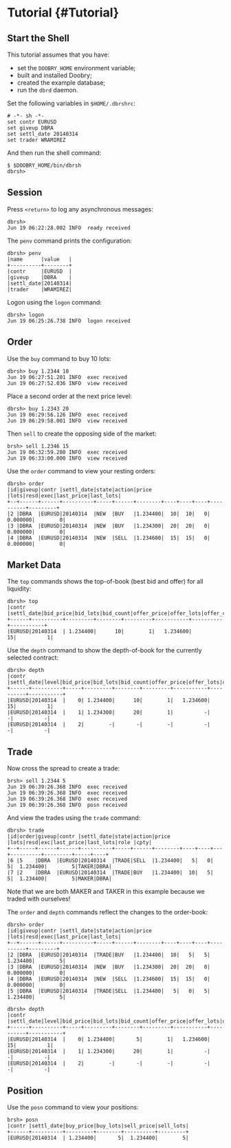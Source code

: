 Tutorial {#Tutorial}
========

Start the Shell
---------------

This tutorial assumes that you have:
- set the `DOOBRY_HOME` environment variable;
- built and installed Doobry;
- created the example database;
- run the `dbrd` daemon.

Set the following variables in `$HOME/.dbrshrc`:

    # -*- sh -*-
    set contr EURUSD
    set giveup DBRA
    set settl_date 20140314
    set trader WRAMIREZ

And then run the shell command:

    $ $DOOBRY_HOME/bin/dbrsh
    dbrsh>

Session
-------

Press `<return>` to log any asynchronous messages:

    dbrsh>
    Jun 19 06:22:28.002 INFO  ready received

The `penv` command prints the configuration:

    dbrsh> penv
    |name      |value   |
    +----------+--------+
    |contr     |EURUSD  |
    |giveup    |DBRA    |
    |settl_date|20140314|
    |trader    |WRAMIREZ|

Logon using the `logon` command:

    dbrsh> logon
    Jun 19 06:25:26.738 INFO  logon received

Order
-----

Use the `buy` command to buy 10 lots:

    dbrsh> buy 1.2344 10
    Jun 19 06:27:51.201 INFO  exec received
    Jun 19 06:27:52.036 INFO  view received

Place a second order at the next price level:

    dbrsh> buy 1.2343 20
    Jun 19 06:29:56.126 INFO  exec received
    Jun 19 06:29:58.001 INFO  view received

Then `sell` to create the opposing side of the market:

    brsh> sell 1.2346 15
    Jun 19 06:32:59.280 INFO  exec received
    Jun 19 06:33:00.000 INFO  view received

Use the `order` command to view your resting orders:

    dbrsh> order
    |id|giveup|contr |settl_date|state|action|price   |lots|resd|exec|last_price|last_lots|
    +--+------+------+----------+-----+------+--------+----+----+----+----------+---------+
    |2 |DBRA  |EURUSD|20140314  |NEW  |BUY   |1.234400|  10|  10|   0|  0.000000|        0|
    |3 |DBRA  |EURUSD|20140314  |NEW  |BUY   |1.234300|  20|  20|   0|  0.000000|        0|
    |4 |DBRA  |EURUSD|20140314  |NEW  |SELL  |1.234600|  15|  15|   0|  0.000000|        0|

Market Data
-----------

The `top` commands shows the top-of-book (best bid and offer) for all liquidity:

    dbrsh> top
    |contr |settl_date|bid_price|bid_lots|bid_count|offer_price|offer_lots|offer_count|
    +------+----------+---------+--------+---------+-----------+----------+-----------+
    |EURUSD|20140314  | 1.234400|      10|        1|   1.234600|        15|          1|

Use the `depth` command to show the depth-of-book for the currently selected contract:

    dbrsh> depth
    |contr |settl_date|level|bid_price|bid_lots|bid_count|offer_price|offer_lots|offer_count|
    +------+----------+-----+---------+--------+---------+-----------+----------+-----------+
    |EURUSD|20140314  |    0| 1.234400|      10|        1|   1.234600|        15|          1|
    |EURUSD|20140314  |    1| 1.234300|      20|        1|          -|         -|          -|
    |EURUSD|20140314  |    2|        -|       -|        -|          -|         -|          -|

Trade
-----

Now cross the spread to create a trade:

    brsh> sell 1.2344 5
    Jun 19 06:39:26.368 INFO  exec received
    Jun 19 06:39:26.368 INFO  exec received
    Jun 19 06:39:26.368 INFO  exec received
    Jun 19 06:39:26.368 INFO  posn received

And view the trades using the `trade` command:

    dbrsh> trade
    |id|order|giveup|contr |settl_date|state|action|price   |lots|resd|exc|last_price|last_lots|role |cpty|
    +--+-----+------+------+----------+-----+------+--------+----+----+---+----------+---------+-----+----+
    |6 |5    |DBRA  |EURUSD|20140314  |TRADE|SELL  |1.234400|   5|   0|  5|  1.234400|        5|TAKER|DBRA|
    |7 |2    |DBRA  |EURUSD|20140314  |TRADE|BUY   |1.234400|  10|   5|  5|  1.234400|        5|MAKER|DBRA|

Note that we are both MAKER and TAKER in this example because we traded with ourselves!

The `order` and `depth` commands reflect the changes to the order-book:

    dbrsh> order
    |id|giveup|contr |settl_date|state|action|price   |lots|resd|exec|last_price|last_lots|
    +--+------+------+----------+-----+------+--------+----+----+----+----------+---------+
    |2 |DBRA  |EURUSD|20140314  |TRADE|BUY   |1.234400|  10|   5|   5|  1.234400|        5|
    |3 |DBRA  |EURUSD|20140314  |NEW  |BUY   |1.234300|  20|  20|   0|  0.000000|        0|
    |4 |DBRA  |EURUSD|20140314  |NEW  |SELL  |1.234600|  15|  15|   0|  0.000000|        0|
    |5 |DBRA  |EURUSD|20140314  |TRADE|SELL  |1.234400|   5|   0|   5|  1.234400|        5|

    dbrsh> depth
    |contr |settl_date|level|bid_price|bid_lots|bid_count|offer_price|offer_lots|offer_count|
    +------+----------+-----+---------+--------+---------+-----------+----------+-----------+
    |EURUSD|20140314  |    0| 1.234400|       5|        1|   1.234600|        15|          1|
    |EURUSD|20140314  |    1| 1.234300|      20|        1|          -|         -|          -|
    |EURUSD|20140314  |    2|        -|       -|        -|          -|         -|          -|

Position
--------

Use the `posn` command to view your positions:

    brsh> posn
    |contr |settl_date|buy_price|buy_lots|sell_price|sell_lots|
    +------+----------+---------+--------+----------+---------+
    |EURUSD|20140314  | 1.234400|       5|  1.234400|        5|
